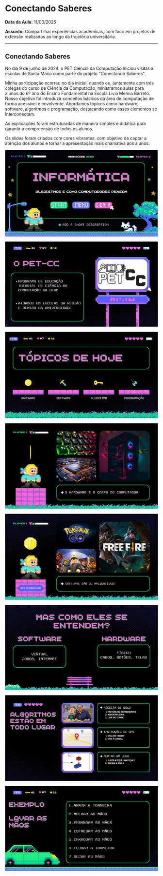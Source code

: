 # Conectando Saberes

**Data da Aula:** 11/03/2025

**Assunto:** Compartilhar experiências acadêmicas, 
com foco em projetos de extensão realizados ao longo da trajetória universitária.

-----------

## Conectando Saberes

No dia 9 de junho de 2024, o PET Ciência da Computação iniciou visitas a escolas de Santa Maria 
como parte do projeto "Conectando Saberes".

Minha participação ocorreu no dia inicial, quando eu, juntamente com três colegas do curso de Ciência da Computação,
ministramos aulas para alunos do 6º ano do Ensino Fundamental na Escola Lívia Menna Barreto. Nosso objetivo foi introduzir 
conceitos básicos da área de computação de forma acessível e envolvente.
Abordamos tópicos como hardware, software, algoritmos e programação, destacando como esses elementos se interconectam.

As explicações foram estruturadas de maneira simples e didática para garantir a compreensão de todos os alunos.

Os slides foram criados com cores vibrantes, com objetivo de captar a atenção dos alunos
e tornar a apresentação mais chamativa aos alunos:

![img.png](images/img_01.png)

![img.png](images/img_02.png)

![img.png](images/img_03.png)

![img_2.png](images/img_05.png)

![img_3.png](images/img_06.png)

![img.png](images/img_04.png)

![img_4.png](images/img_07.png)

![img_5.png](images/img_08.png)

